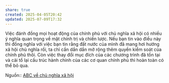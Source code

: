 ```yaml
---
share: true
created: 2025-04-05T20:42
updated: 2025-07-09T17:32
---
```

Việc đánh đồng mọi hoạt động của chính phủ với chủ nghĩa xã hội có nhiều ý nghĩa quan trọng về mặt chính trị và chiến lược. Nếu bạn tin vào điều này thì đồng nghĩa với việc bạn tin rằng đất nước của mình đã mang hơi hướng xã hội chủ nghĩa rồi, ta chỉ cần dần dần mở rộng thêm quyền kiểm soát của chính phủ thôi. Còn việc thay đổi mục đích của các chương trình đã tồn tại và cải tổ lại cấu trúc hành chính của các cơ quan chính phủ thì hoàn toàn có thể bỏ qua.

Nguồn:: [ABC về chủ nghĩa xã hội](../../%CE%9E%20Ngu%E1%BB%93n/ABC%20v%E1%BB%81%20ch%E1%BB%A7%20ngh%C4%A9a%20x%C3%A3%20h%E1%BB%99i.md)

